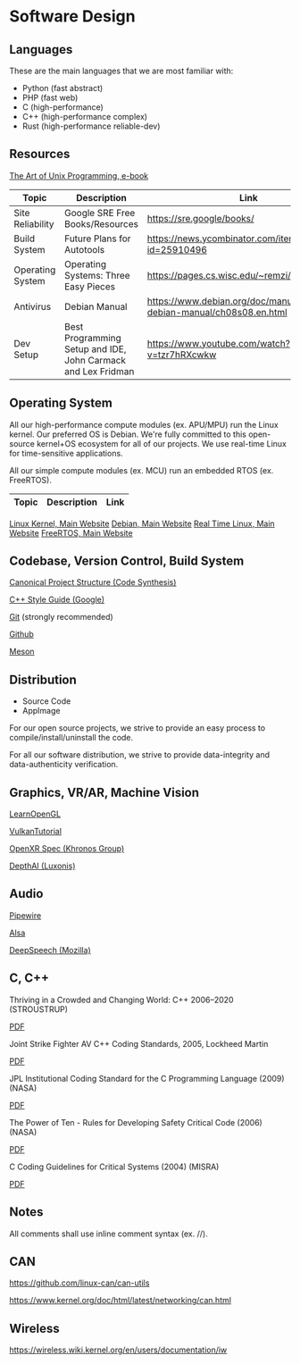 # Software Design

## Languages

These are the main languages that we are most familiar with:

* Python (fast abstract)
* PHP (fast web)
* C (high-performance)
* C++ (high-performance complex)
* Rust (high-performance reliable-dev)

## Resources

[The Art of Unix Programming, e-book](https://archive.org/details/ost-computer-science-the_art_of_unix_programming-1)

Topic | Description | Link
---|---|---
Site Reliability | Google SRE Free Books/Resources | https://sre.google/books/
Build System | Future Plans for Autotools | https://news.ycombinator.com/item?id=25910496
Operating System | Operating Systems: Three Easy Pieces | https://pages.cs.wisc.edu/~remzi/OSTEP/
Antivirus | Debian Manual | https://www.debian.org/doc/manuals/securing-debian-manual/ch08s08.en.html
Dev Setup | Best Programming Setup and IDE, John Carmack and Lex Fridman | https://www.youtube.com/watch?v=tzr7hRXcwkw





## Operating System

All our high-performance compute modules (ex. APU/MPU) run the Linux kernel. Our preferred OS is Debian. We're fully committed to this open-source kernel+OS ecosystem for all of our projects. We use real-time Linux for time-sensitive applications.

All our simple compute modules (ex. MCU) run an embedded RTOS (ex. FreeRTOS).

Topic | Description | Link
---|---|---
[Linux Kernel, Main Website](https://kernel.org/)
[Debian, Main Website](https://www.debian.org/)
[Real Time Linux, Main Website](https://wiki.linuxfoundation.org/realtime/start)
[FreeRTOS, Main Website](https://www.freertos.org)

## Codebase, Version Control, Build System

[Canonical Project Structure (Code Synthesis)](http://open-std.org/JTC1/SC22/WG21/docs/papers/2018/p1204r0.html)

[C++ Style Guide (Google)](https://google.github.io/styleguide/cppguide.html)

[Git](https://git-scm.com/) (strongly recommended)

[Github](https://github.com/)

[Meson](https://mesonbuild.com/)

## Distribution

* Source Code
* AppImage

For our open source projects, we strive to provide an easy process to compile/install/uninstall the code.

For all our software distribution, we strive to provide data-integrity and data-authenticity verification.

## Graphics, VR/AR, Machine Vision

[LearnOpenGL](https://learnopengl.com/)

[VulkanTutorial](https://vulkan-tutorial.com/)

[OpenXR Spec (Khronos Group)](https://www.khronos.org/registry/OpenXR/specs/1.0/html/xrspec.html)

[DepthAI (Luxonis)](https://docs.luxonis.com/en/latest/)

## Audio

[Pipewire](https://pipewire.org/)

[Alsa](https://alsa-project.org)

[DeepSpeech (Mozilla)](https://github.com/mozilla/DeepSpeech)

## C, C++

Thriving in a Crowded and Changing World: C++ 2006–2020 (STROUSTRUP)

[PDF](https://web.archive.org/web/20210717062203/https://www.stroustrup.com/hopl20main-p5-p-bfc9cd4--final.pdf)

Joint Strike Fighter AV C++ Coding Standards, 2005, Lockheed Martin

[PDF](http://www.stroustrup.com/JSF-AV-rules.pdf)

JPL Institutional Coding Standard for the C Programming Language (2009) (NASA)

[PDF](http://web.archive.org/web/20190219155254/http://lars-lab.jpl.nasa.gov/JPL_Coding_Standard_C.pdf)

The Power of Ten - Rules for Developing Safety Critical Code (2006) (NASA)

[PDF](https://spinroot.com/gerard/pdf/P10.pdf)

C Coding Guidelines for Critical Systems (2004) (MISRA)

[PDF](http://caxapa.ru/thumbs/468328/misra-c-2004.pdf)

## Notes

All comments shall use inline comment syntax (ex. //).

## CAN

https://github.com/linux-can/can-utils

https://www.kernel.org/doc/html/latest/networking/can.html

## Wireless

https://wireless.wiki.kernel.org/en/users/documentation/iw












